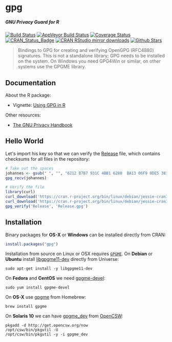 # gpg

##### *GNU Privacy Guard for R*

[![Build Status](https://travis-ci.org/jeroenooms/gpg.svg?branch=master)](https://travis-ci.org/jeroenooms/gpg)
[![AppVeyor Build Status](https://ci.appveyor.com/api/projects/status/github/jeroenooms/gpg?branch=master&svg=true)](https://ci.appveyor.com/project/jeroenooms/gpg)
[![Coverage Status](https://codecov.io/github/jeroenooms/gpg/coverage.svg?branch=master)](https://codecov.io/github/jeroenooms/gpg?branch=master)
[![CRAN_Status_Badge](http://www.r-pkg.org/badges/version/gpg)](http://cran.r-project.org/package=gpg)
[![CRAN RStudio mirror downloads](http://cranlogs.r-pkg.org/badges/gpg)](http://cran.r-project.org/web/packages/gpg/index.html)
[![Github Stars](https://img.shields.io/github/stars/jeroenooms/gpg.svg?style=social&label=Github)](https://github.com/jeroenooms/gpg)

> Bindings to GPG for creating and verifying OpenGPG (RFC4880)
  signatures. This is not a standalone library; GPG needs to be installed
  on the system. On Windows you need GPG4Win or similar, on other systems
  use the GPGME library.

## Documentation

About the R package:

 - Vignette: [Using GPG in R](https://cran.r-project.org/web/packages/gpg/vignettes/intro.html)

Other resources:

 - [The GNU Privacy Handbook](https://www.gnupg.org/gph/en/manual.html)


## Hello World

Let's import his key so that we can verify the [Release](https://cran.r-project.org/bin/linux/debian/jessie-cran3/Release) file, which contains checksums for all files in the repository:

```r
# Take out the spaces
johannes <- gsub(" ", "", "6212 B7B7 931C 4BB1 6280  BA13 06F9 0DE5 381B A480")
gpg_recv(johannes)

# Verify the file
library(curl)
curl_download('https://cran.r-project.org/bin/linux/debian/jessie-cran3/Release', 'Release')
curl_download('https://cran.r-project.org/bin/linux/debian/jessie-cran3/Release.gpg', 'Release.gpg')
gpg_verify('Release', 'Release.gpg')
```


## Installation

Binary packages for __OS-X__ or __Windows__ can be installed directly from CRAN:

```r
install.packages("gpg")
```

Installation from source on Linux or OSX requires [`GPGME`](https://www.gnupg.org/(es)/related_software/gpgme/index.html). On __Debian__ or __Ubuntu__ install [libgpgme11-dev](https://packages.debian.org/testing/libgpgme11-dev) directly from Universe:

```
sudo apt-get install -y libgpgme11-dev
```

On __Fedora__ and __CentOS__ we need [gpgme-devel](https://apps.fedoraproject.org/packages/gpgme-devel):

```
sudo yum install gpgme-devel
````

On __OS-X__ use [gpgme](https://github.com/Homebrew/homebrew-core/blob/master/Formula/gpgme.rb) from Homebrew:

```
brew install gpgme
```

On __Solaris 10__ we can have [gpgme_dev](https://www.opencsw.org/packages/CSWgpgme-dev) from [OpenCSW](https://www.opencsw.org/):
```
pkgadd -d http://get.opencsw.org/now
/opt/csw/bin/pkgutil -U
/opt/csw/bin/pkgutil -y -i gpgme_dev 
```

